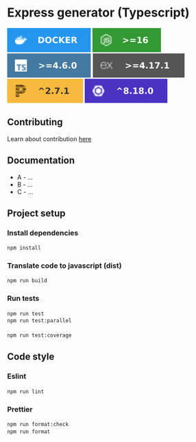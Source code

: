 # Express generator (Typescript)

![Docker](resources/logo/docker-2496ed.svg)
![Node](resources/logo/node_16.svg)
![Typescript](resources/logo/ts.svg)
![Express](resources/logo/express.svg)
![Prettier](resources/logo/prettier.svg)
![Eslint](resources/logo/eslint.svg)

## Contributing

Learn about contribution [here](https://github.com/magocod/ts_express/blob/main/CONTRIBUTING.md)

## Documentation

- A - ...
- B - ...
- C - ...

## Project setup

### Install dependencies

```bash
npm install
```

### Translate code to javascript (dist)

```bash
npm run build
```

### Run tests

```bash
npm run test
npm run test:parallel

npm run test:coverage
```

## Code style

### Eslint

```bash
npm run lint
```

### Prettier

```bash
npm run format:check
npm run format
```

